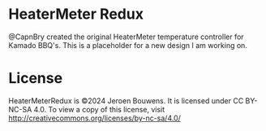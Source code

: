 # HeaterMeter Redux

@CapnBry created the original HeaterMeter temperature controller for Kamado BBQ's. This is a placeholder for a new design I am working on.


# License

HeaterMeterRedux is ©2024 Jeroen Bouwens. It is licensed under CC BY-NC-SA 4.0. To view a copy of this license, visit http://creativecommons.org/licenses/by-nc-sa/4.0/
